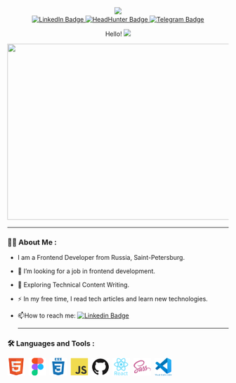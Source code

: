 <div id="header" align="center">
  <img src="https://media.giphy.com/media/v1.Y2lkPTc5MGI3NjExcWw5azVlb3EwdDBuaG8zZDdxbTB1dGI1dXlqOWZtdXc1N3U0NW45dSZlcD12MV9pbnRlcm5hbF9naWZfYnlfaWQmY3Q9Zw/xT39CV47COkGPZO3HG/giphy.gif" width="100"/>
<div id="badges">
  <a href="https://www.linkedin.com/in/%D0%B2%D0%B8%D0%BA%D1%82%D0%BE%D1%80%D0%B8%D1%8F-%D1%88%D0%B0%D1%85%D0%BC%D0%B0%D0%BD%D1%81%D0%BA%D0%B8-246b4812a/">
  <img src="https://img.shields.io/badge/LinkedIn-blue?style=for-the-badge&logo=linkedin&logoColor=white" alt="LinkedIn Badge" />
  </a>
  <a href="https://spb.hh.ru/resume/3661d23bff0c3645400039ed1f724c34503946">
    <img src="https://img.shields.io/badge/HeadHunter-red?style=for-the-badge&logo=headhunter&logoColor=white" alt="HeadHunter Badge"/>
  </a>
  <a href="https://t.me/your_m1nd">
  <img src="https://img.shields.io/badge/Telegram-blue?style=for-the-badge&logo=telegram&logoColor=white" alt="Telegram Badge"/>
  </a>
</div>
  <p>Hello!  
  <img src="https://media.giphy.com/media/Wj7lNjMNDxSmc/giphy.gif" width="60px"/>
  <p> 
</div>
<div align="center">
  <img src="https://media.giphy.com/media/v1.Y2lkPTc5MGI3NjExbjNhYmRxOTJ5aGJ1Zmgxa3JyajBvdGdxY2tnbWJhc2xya2xsemZhbSZlcD12MV9pbnRlcm5hbF9naWZfYnlfaWQmY3Q9Zw/2ikwIgNrmPZICNmRyX/giphy.gif" width="600" height="400"/>
</div>

---

### :woman_technologist: About Me :

- I am a Frontend Developer from Russia, Saint-Petersburg.

- :telescope: I’m looking for a job in frontend development.

- :seedling: Exploring Technical Content Writing.

- :zap: In my free time, I read tech articles and learn new technologies.

- :mailbox:How to reach me: [![Linkedin Badge](https://img.shields.io/badge/-LinkedIn-blue?style=flat&logo=Linkedin&logoColor=white)](https://www.linkedin.com/in/%D0%B2%D0%B8%D0%BA%D1%82%D0%BE%D1%80%D0%B8%D1%8F-%D1%88%D0%B0%D1%85%D0%BC%D0%B0%D0%BD%D1%81%D0%BA%D0%B8-246b4812a/)

  ---

### :hammer_and_wrench: Languages and Tools :

<div>
  <img src="https://github.com/devicons/devicon/blob/master/icons/html5/html5-original.svg" title="HTML5" alt="HTML" width="40" height="40"/>&nbsp;
  <img src="https://github.com/devicons/devicon/blob/master/icons/figma/figma-original.svg" title="Figma" alt="Figma" width="40" height="40"/>&nbsp;
  <img src="https://github.com/devicons/devicon/blob/master/icons/css3/css3-plain-wordmark.svg"  title="CSS3" alt="CSS" width="40" height="40"/>&nbsp;
  <img src="https://github.com/devicons/devicon/blob/master/icons/javascript/javascript-original.svg" title="JavaScript" alt="JavaScript" width="40" height="40"/>&nbsp;
  <img src="https://github.com/devicons/devicon/blob/master/icons/github/github-original.svg" title="GitHub" alt="GitHub" width="40" height="40"/>&nbsp;
  <img src="https://github.com/devicons/devicon/blob/master/icons/react/react-original-wordmark.svg" title="React" alt="React" width="40" height="40"/>&nbsp;
  <img src="https://github.com/devicons/devicon/blob/master/icons/sass/sass-original.svg" title="Sass" alt="Sass" width="40" height="40"/>&nbsp;
  <img src="https://github.com/devicons/devicon/blob/master/icons/vscode/vscode-original-wordmark.svg" title="VS Code" alt="VS Code" width="40" height="40"/>&nbsp;
</div>
